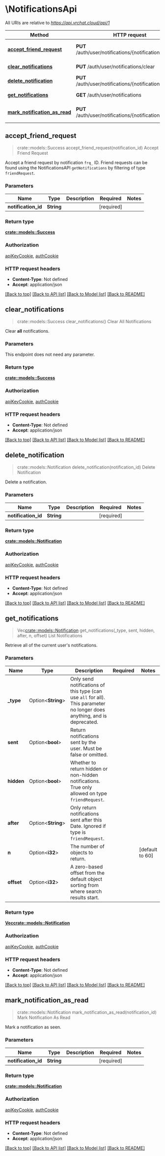 # \NotificationsApi

All URIs are relative to *https://api.vrchat.cloud/api/1*

Method | HTTP request | Description
------------- | ------------- | -------------
[**accept_friend_request**](NotificationsApi.md#accept_friend_request) | **PUT** /auth/user/notifications/{notificationId}/accept | Accept Friend Request
[**clear_notifications**](NotificationsApi.md#clear_notifications) | **PUT** /auth/user/notifications/clear | Clear All Notifications
[**delete_notification**](NotificationsApi.md#delete_notification) | **PUT** /auth/user/notifications/{notificationId}/hide | Delete Notification
[**get_notifications**](NotificationsApi.md#get_notifications) | **GET** /auth/user/notifications | List Notifications
[**mark_notification_as_read**](NotificationsApi.md#mark_notification_as_read) | **PUT** /auth/user/notifications/{notificationId}/see | Mark Notification As Read



## accept_friend_request

> crate::models::Success accept_friend_request(notification_id)
Accept Friend Request

Accept a friend request by notification `frq_` ID. Friend requests can be found using the NotificationsAPI `getNotifications` by filtering of type `friendRequest`.

### Parameters


Name | Type | Description  | Required | Notes
------------- | ------------- | ------------- | ------------- | -------------
**notification_id** | **String** |  | [required] |

### Return type

[**crate::models::Success**](Success.md)

### Authorization

[apiKeyCookie](../README.md#apiKeyCookie), [authCookie](../README.md#authCookie)

### HTTP request headers

- **Content-Type**: Not defined
- **Accept**: application/json

[[Back to top]](#) [[Back to API list]](../README.md#documentation-for-api-endpoints) [[Back to Model list]](../README.md#documentation-for-models) [[Back to README]](../README.md)


## clear_notifications

> crate::models::Success clear_notifications()
Clear All Notifications

Clear **all** notifications.

### Parameters

This endpoint does not need any parameter.

### Return type

[**crate::models::Success**](Success.md)

### Authorization

[apiKeyCookie](../README.md#apiKeyCookie), [authCookie](../README.md#authCookie)

### HTTP request headers

- **Content-Type**: Not defined
- **Accept**: application/json

[[Back to top]](#) [[Back to API list]](../README.md#documentation-for-api-endpoints) [[Back to Model list]](../README.md#documentation-for-models) [[Back to README]](../README.md)


## delete_notification

> crate::models::Notification delete_notification(notification_id)
Delete Notification

Delete a notification.

### Parameters


Name | Type | Description  | Required | Notes
------------- | ------------- | ------------- | ------------- | -------------
**notification_id** | **String** |  | [required] |

### Return type

[**crate::models::Notification**](Notification.md)

### Authorization

[apiKeyCookie](../README.md#apiKeyCookie), [authCookie](../README.md#authCookie)

### HTTP request headers

- **Content-Type**: Not defined
- **Accept**: application/json

[[Back to top]](#) [[Back to API list]](../README.md#documentation-for-api-endpoints) [[Back to Model list]](../README.md#documentation-for-models) [[Back to README]](../README.md)


## get_notifications

> Vec<crate::models::Notification> get_notifications(_type, sent, hidden, after, n, offset)
List Notifications

Retrieve all of the current user's notifications.

### Parameters


Name | Type | Description  | Required | Notes
------------- | ------------- | ------------- | ------------- | -------------
**_type** | Option<**String**> | Only send notifications of this type (can use `all` for all). This parameter no longer does anything, and is deprecated. |  |
**sent** | Option<**bool**> | Return notifications sent by the user. Must be false or omitted. |  |
**hidden** | Option<**bool**> | Whether to return hidden or non-hidden notifications. True only allowed on type `friendRequest`. |  |
**after** | Option<**String**> | Only return notifications sent after this Date. Ignored if type is `friendRequest`. |  |
**n** | Option<**i32**> | The number of objects to return. |  |[default to 60]
**offset** | Option<**i32**> | A zero-based offset from the default object sorting from where search results start. |  |

### Return type

[**Vec<crate::models::Notification>**](Notification.md)

### Authorization

[apiKeyCookie](../README.md#apiKeyCookie), [authCookie](../README.md#authCookie)

### HTTP request headers

- **Content-Type**: Not defined
- **Accept**: application/json

[[Back to top]](#) [[Back to API list]](../README.md#documentation-for-api-endpoints) [[Back to Model list]](../README.md#documentation-for-models) [[Back to README]](../README.md)


## mark_notification_as_read

> crate::models::Notification mark_notification_as_read(notification_id)
Mark Notification As Read

Mark a notification as seen.

### Parameters


Name | Type | Description  | Required | Notes
------------- | ------------- | ------------- | ------------- | -------------
**notification_id** | **String** |  | [required] |

### Return type

[**crate::models::Notification**](Notification.md)

### Authorization

[apiKeyCookie](../README.md#apiKeyCookie), [authCookie](../README.md#authCookie)

### HTTP request headers

- **Content-Type**: Not defined
- **Accept**: application/json

[[Back to top]](#) [[Back to API list]](../README.md#documentation-for-api-endpoints) [[Back to Model list]](../README.md#documentation-for-models) [[Back to README]](../README.md)

